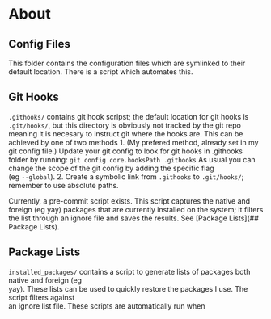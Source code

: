 # About

## Config Files
This folder contains the configuration files which are symlinked to their default location.
There is a script which automates this.


## Git Hooks
`.githooks/` contains git hook scripst;  the default location for git hooks is `.git/hooks/`, but 
this directory is obviously not tracked by the git repo meaning it is necesary to instruct git
where the hooks are.  This can be achieved by one of two methods
    1. (My prefered method, already set in my git config file.)  Update your git config to look for
       git hooks in .githooks folder by running:
       `git config core.hooksPath .githooks`
       As usual you can change the scope of the git config by adding the specific flag  
       (eg `--global`).
    2. Create a symbolic link from `.githooks` to `.git/hooks/`;  remember to use absolute paths.

Currently, a pre-commit script exists.  This script captures the native and foreign (eg yay) 
packages that are currently installed on the system;  it filters the list through an ignore file 
and saves the results.  See [Package Lists](## Package Lists).

## Package Lists
`installed_packages/` contains a script to generate lists of packages both native and foreign (eg  
yay).  These lists can be used to quickly restore the packages I use.  The script filters against  
an ignore list file.  These scripts are automatically run when
